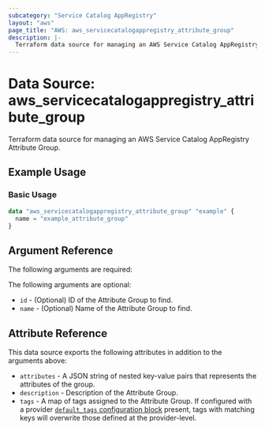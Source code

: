 ```yaml
---
subcategory: "Service Catalog AppRegistry"
layout: "aws"
page_title: "AWS: aws_servicecatalogappregistry_attribute_group"
description: |-
  Terraform data source for managing an AWS Service Catalog AppRegistry Attribute Group.
---
```


# Data Source: aws_servicecatalogappregistry_attribute_group

Terraform data source for managing an AWS Service Catalog AppRegistry Attribute Group.

## Example Usage

### Basic Usage

```terraform
data "aws_servicecatalogappregistry_attribute_group" "example" {
  name = "example_attribute_group"
}
```

## Argument Reference

The following arguments are required:


The following arguments are optional:

* `id`   - (Optional) ID of the Attribute Group to find.
* `name` - (Optional) Name of the Attribute Group to find.

## Attribute Reference

This data source exports the following attributes in addition to the arguments above:

* `attributes` - A JSON string of nested key-value pairs that represents the attributes of the group.
* `description` - Description of the Attribute Group.
* `tags` - A map of tags assigned to the Attribute Group. If configured with a provider [`default_tags` configuration block](https://registry.terraform.io/providers/hashicorp/aws/latest/docs#default_tags-configuration-block) present, tags with matching keys will overwrite those defined at the provider-level.
